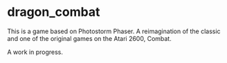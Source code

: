 dragon_combat
=============

This is a game based on Photostorm Phaser. A reimagination of the classic and one of the original games on the Atari 2600, Combat.

A work in progress.

